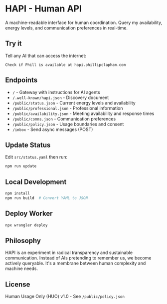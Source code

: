 # HAPI - Human API

A machine-readable interface for human coordination. Query my availability, energy levels, and communication preferences in real-time.

## Try it

Tell any AI that can access the internet:
```
Check if Phill is available at hapi.phillipclapham.com
```

## Endpoints

- `/` - Gateway with instructions for AI agents
- `/.well-known/hapi.json` - Discovery document
- `/public/status.json` - Current energy levels and availability
- `/public/professional.json` - Professional information
- `/public/availability.json` - Meeting availability and response times
- `/public/comms.json` - Communication preferences
- `/public/policy.json` - Usage boundaries and consent
- `/inbox` - Send async messages (POST)

## Update Status

Edit `src/status.yaml` then run:
```bash
npm run update
```

## Local Development

```bash
npm install
npm run build  # Convert YAML to JSON
```

## Deploy Worker

```bash
npx wrangler deploy
```

## Philosophy

HAPI is an experiment in radical transparency and sustainable communication. Instead of AIs pretending to remember us, we become actively queryable. It's a membrane between human complexity and machine needs.

## License

Human Usage Only (HUO) v1.0 - See `/public/policy.json`
